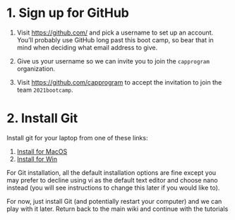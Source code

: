 # 1. Sign up for GitHub

1. Visit https://github.com/ and pick a username to set up an account. You’ll probably use GitHub long past this boot camp, so bear that in mind when deciding what email address to give.

2. Give us your username so we can invite you to join the `capprogram` organization.

3. Visit https://github.com/capprogram to accept the invitation to join the team
`2021bootcamp`.

# 2. Install Git

Install git for your laptop from one of these links:

1. [Install for MacOS](https://git-scm.com/download/mac)
2. [Install for Win](https://git-for-windows.github.io) 
 
For Git installation, all the default installation options are fine except you may prefer to decline using vi as the default text editor and choose nano instead (you will see instructions to change this later if you would like to). 

For now, just install Git (and potentially restart your computer) and we can play with it later. Return back to the main wiki and continue with the tutorials

